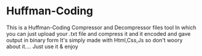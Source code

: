 # Huffman-Coding
This is a Huffman-Coding Compressor and Decompressor files tool
In which you can just upload your .txt file and compress it
and it encoded and gave output in binary form 
It's simply made with Html,Css,Js so don't woory about it....
Just use it & enjoy
